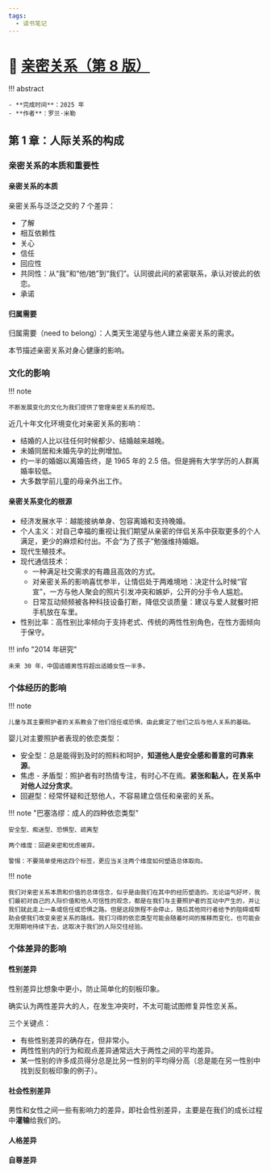 ```yaml
---
tags:
  - 读书笔记
---
```


# 📖 [亲密关系（第 8 版）](https://book.douban.com/subject/36787449/)

!!! abstract

    - **完成时间**：2025 年
    - **作者**：罗兰·米勒

    
## 第 1 章：人际关系的构成

### 亲密关系的本质和重要性

#### 亲密关系的本质

亲密关系与泛泛之交的 7 个差异：

- 了解
- 相互依赖性
- 关心
- 信任
- 回应性
- 共同性：从“我”和“他/她”到“我们”。认同彼此间的紧密联系，承认对彼此的依恋。
- 承诺

#### 归属需要

归属需要（need to belong）：人类天生渴望与他人建立亲密关系的需求。

本节描述亲密关系对身心健康的影响。

### 文化的影响

!!! note

    不断发展变化的文化为我们提供了管理亲密关系的规范。

近几十年文化环境变化对亲密关系的影响：

- 结婚的人比以往任何时候都少、结婚越来越晚。
- 未婚同居和未婚先孕的比例增加。
- 约一半的婚姻以离婚告终，是 1965 年的 2.5 倍。但是拥有大学学历的人群离婚率较低。
- 大多数学前儿童的母亲外出工作。

#### 亲密关系变化的根源

- 经济发展水平：越能接纳单身、包容离婚和支持晚婚。
- 个人主义：对自己幸福的重视让我们期望从亲密的伴侣关系中获取更多的个人满足，更少的麻烦和付出。不会“为了孩子”勉强维持婚姻。
- 现代生殖技术。
- 现代通信技术：
    - 一种满足社交需求的有趣且高效的方式。
    - 对亲密关系的影响喜忧参半，让情侣处于两难境地：决定什么时候“官宣”，一方与他人聚会的照片引发冲突和嫉妒，公开的分手令人尴尬。
    - 日常互动频频被各种科技设备打断，降低交谈质量：建议与爱人就餐时把手机放在车里。
- 性别比率：高性别比率倾向于支持老式、传统的两性性别角色，在性方面倾向于保守。

!!! info "2014 年研究"

    未来 30 年，中国适婚男性将超出适婚女性一半多。

### 个体经历的影响

!!! note

    儿童与其主要照护者的关系教会了他们信任或恐惧，由此奠定了他们之后与他人关系的基础。

婴儿对主要照护者表现的依恋类型：

- 安全型：总是能得到及时的照料和呵护，**知道他人是安全感和善意的可靠来源**。
- 焦虑 - 矛盾型：照护者有时热情专注，有时心不在焉。**紧张和黏人，在关系中对他人过分贪求**。
- 回避型：经常怀疑和迁怒他人，不容易建立信任和亲密的关系。

!!! note "巴塞洛缪：成人的四种依恋类型"

    安全型、痴迷型、恐惧型、疏离型

    两个维度：回避亲密和忧虑被弃。

    警惕：不要简单使用这四个标签，更应当关注两个维度如何塑造总体取向。

!!! note

    我们对亲密关系本质和价值的总体信念，似乎是由我们在其中的经历塑造的。无论运气好坏，我们最初对自己的人际价值和他人可信性的观念，都是在我们与主要照护者的互动中产生的，并让我们就此走上一条或信任或恐惧之路。但是这段旅程不会停止，随后其他同行者给予的阻碍或帮助会使我们改变亲密关系的路线。我们习得的依恋类型可能会随着时间的推移而变化，也可能会无限期地持续下去，这取决于我们的人际交往经验。

### 个体差异的影响

#### 性别差异

性别差异比想象中更小，防止简单化的刻板印象。

确实认为两性差异大的人，在发生冲突时，不太可能试图修复异性恋关系。

三个关键点：

- 有些性别差异的确存在，但非常小。
- 两性性别内的行为和观点差异通常远大于两性之间的平均差异。
- 某一性别的许多成员得分总是比另一性别的平均得分高（总是能在另一性别中找到反刻板印象的例子）。

#### 社会性别差异

男性和女性之间一些有影响力的差异，即社会性别差异，主要是在我们的成长过程中**灌输**给我们的。

#### 人格差异
#### 自尊差异
